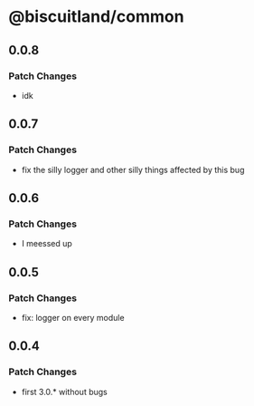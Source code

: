 # @biscuitland/common

## 0.0.8

### Patch Changes

- idk

## 0.0.7

### Patch Changes

- fix the silly logger and other silly things affected by this bug

## 0.0.6

### Patch Changes

- I meessed up

## 0.0.5

### Patch Changes

- fix: logger on every module

## 0.0.4

### Patch Changes

- first 3.0.\* without bugs
